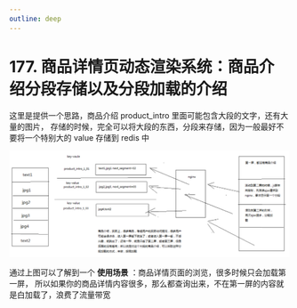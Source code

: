 ```yaml
---
outline: deep
---
```

# 177. 商品详情页动态渲染系统：商品介绍分段存储以及分段加载的介绍

这里是提供一个思路，商品介绍 product_intro 里面可能包含大段的文字，还有大量的图片，
存储的时候，完全可以将大段的东西，分段来存储，因为一般最好不要将一个特别大的 value 存储到 redis 中

![](./assets/markdown-img-paste-2019091023112459.png)

通过上图可以了解到一个 **使用场景** ：商品详情页面的浏览，很多时候只会加载第一屏，
所以如果你的商品详情内容很多，那么都查询出来，不在第一屏的内容就是白加载了，浪费了流量带宽
